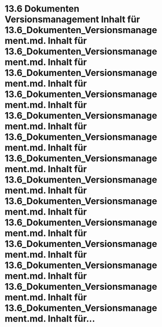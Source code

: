 # 13.6 Dokumenten Versionsmanagement Inhalt für 13.6_Dokumenten_Versionsmanagement.md. Inhalt für 13.6_Dokumenten_Versionsmanagement.md. Inhalt für 13.6_Dokumenten_Versionsmanagement.md. Inhalt für 13.6_Dokumenten_Versionsmanagement.md. Inhalt für 13.6_Dokumenten_Versionsmanagement.md. Inhalt für 13.6_Dokumenten_Versionsmanagement.md. Inhalt für 13.6_Dokumenten_Versionsmanagement.md. Inhalt für 13.6_Dokumenten_Versionsmanagement.md. Inhalt für 13.6_Dokumenten_Versionsmanagement.md. Inhalt für 13.6_Dokumenten_Versionsmanagement.md. Inhalt für 13.6_Dokumenten_Versionsmanagement.md. Inhalt für 13.6_Dokumenten_Versionsmanagement.md. Inhalt für 13.6_Dokumenten_Versionsmanagement.md. Inhalt für 13.6_Dokumenten_Versionsmanagement.md. Inhalt für...